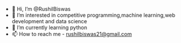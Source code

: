 - 👋 Hi, I’m @RushilBiswas
- 👀 I’m interested in competitive programming,machine learning,web development and data science
- 🌱 I’m currently learning python
- 📫 How to reach me - rushilbiswas21@gmail.com

<!---
RushilBiswas/RushilBiswas is a ✨ special ✨ repository because its `README.md` (this file) appears on your GitHub profile.
You can click the Preview link to take a look at your changes.
--->
